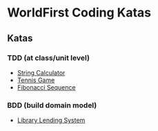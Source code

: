 # WorldFirst Coding Katas

## Katas

### TDD (at class/unit level)

* [String Calculator][kata-string]
* [Tennis Game][kata-tennis]
* [Fibonacci Sequence][kata-fibonacci]

[kata-string]: ./katas/string.md
[kata-fibonacci]: ./katas/fibonacci.md
[kata-tennis]: ./katas/tennis.md


### BDD (build domain model)

* [Library Lending System][kata-library]

[kata-library]: ./katas/library-lending.md

